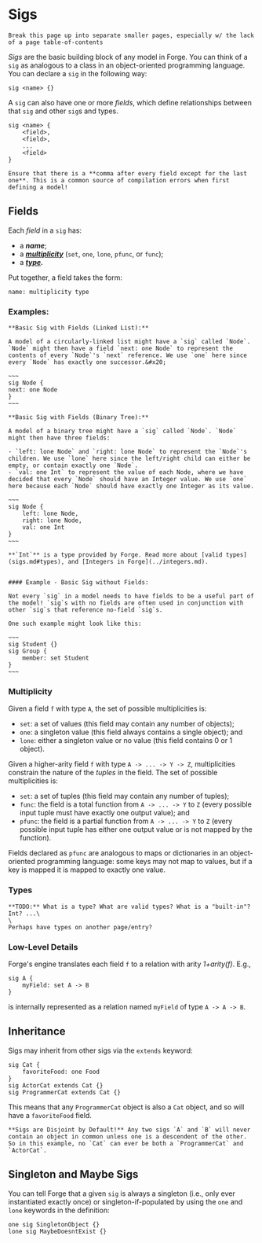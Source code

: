 # Sigs

```admonish danger title="TODO"
Break this page up into separate smaller pages, especially w/ the lack of a page table-of-contents
```

_Sigs_ are the basic building block of any model in Forge. You can think of a `sig` as analogous to a class in an object-oriented programming language. You can declare a `sig` in the following way:

```
sig <name> {}
```

A `sig` can also have one or more _fields_, which define relationships between that `sig` and other `sig`s and types.

```
sig <name> {
    <field>,
    <field>,
    ...
    <field>
}
```

```admonish note title="Syntax Note"
Ensure that there is a **comma after every field except for the last one**. This is a common source of compilation errors when first defining a model!
```

## Fields

Each _field_ in a `sig` has:

- a _**name**_;
- a [_**multiplicity**_](sigs.md#multiplicity) (`set`, `one`, `lone`, `pfunc`, or `func`);
- a [_**type**_](sigs.md#types)_**.**_

Put together, a field takes the form:

```
name: multiplicity type
```

### Examples:

```admonish example title="Example: Sig w/ One Field"
**Basic Sig with Fields (Linked List):**

A model of a circularly-linked list might have a `sig` called `Node`. `Node` might then have a field `next: one Node` to represent the contents of every `Node`'s `next` reference. We use `one` here since every `Node` has exactly one successor.&#x20;

~~~
sig Node {
next: one Node
}
~~~
```

```admonish example title="Example: Sig w/ Multiple Fields"
**Basic Sig with Fields (Binary Tree):**

A model of a binary tree might have a `sig` called `Node`. `Node` might then have three fields:

- `left: lone Node` and `right: lone Node` to represent the `Node`'s children. We use `lone` here since the left/right child can either be empty, or contain exactly one `Node`.
- `val: one Int` to represent the value of each Node, where we have decided that every `Node` should have an Integer value. We use `one` here because each `Node` should have exactly one Integer as its value.

~~~
sig Node {
    left: lone Node,
    right: lone Node,
    val: one Int
}
~~~
```

```admonish note title="Int?"
**`Int`** is a type provided by Forge. Read more about [valid types](sigs.md#types), and [Integers in Forge](../integers.md).
```

```admonish example title="Sig w/ No Fields"

#### Example - Basic Sig without Fields:

Not every `sig` in a model needs to have fields to be a useful part of the model! `sig`s with no fields are often used in conjunction with other `sig`s that reference no-field `sig`s.

One such example might look like this:

~~~
sig Student {}
sig Group {
    member: set Student
}
~~~
```

### Multiplicity

Given a field `f` with type `A`, the set of possible multiplicities is:

- `set`: a set of values (this field may contain any number of objects);
- `one`: a singleton value (this field always contains a single object); and
- `lone`: either a singleton value or no value (this field contains 0 or 1 object).

Given a higher-arity field `f` with type `A -> ... -> Y -> Z`, multiplicities constrain the nature of the _tuples_ in the field. The set of possible multiplicities is:

- `set`: a set of tuples (this field may contain any number of tuples);
- `func`: the field is a total function from `A -> ... -> Y` to `Z` (every possible input tuple must have exactly one output value); and
- `pfunc`: the field is a partial function from `A -> ... -> Y` to `Z` (every possible input tuple has either one output value or is not mapped by the function).

Fields declared as `pfunc` are analogous to maps or dictionaries in an object-oriented programming language: some keys may not map to values, but if a key is mapped it is mapped to exactly one value.

### Types

```admonish danger title="TODO"
**TODO:** What is a type? What are valid types? What is a "built-in"? Int? ...\
\
Perhaps have types on another page/entry?
```

### Low-Level Details

Forge's engine translates each field `f` to a relation with arity _1+arity(f)_. E.g.,

```
sig A {
    myField: set A -> B
}
```

is internally represented as a relation named `myField` of type `A -> A -> B`.

## Inheritance

Sigs may inherit from other sigs via the `extends` keyword:

```clike
sig Cat {
    favoriteFood: one Food
}
sig ActorCat extends Cat {}
sig ProgrammerCat extends Cat {}
```

This means that any `ProgrammerCat` object is also a `Cat` object, and so will have a `favoriteFood` field.

```admonish warning title="Warning!"
**Sigs are Disjoint by Default!** Any two sigs `A` and `B` will never contain an object in common unless one is a descendent of the other. So in this example, no `Cat` can ever be both a `ProgrammerCat` and `ActorCat`.
```

## Singleton and Maybe Sigs

You can tell Forge that a given `sig` is always a singleton (i.e., only ever instantiated exactly once) or singleton-if-populated by using the `one` and `lone` keywords in the definition:

```
one sig SingletonObject {}
lone sig MaybeDoesntExist {}
```
